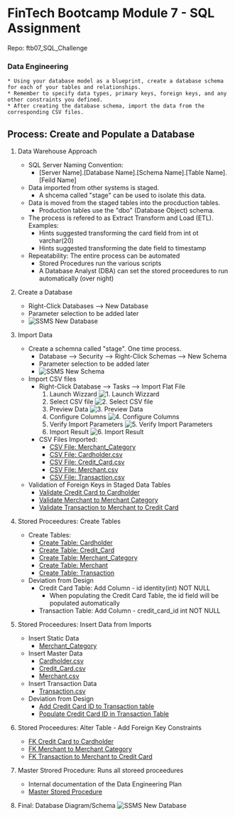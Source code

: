# FinTech Bootcamp Module 7 - SQL Assignment
Repo: ftb07_SQL_Challenge

### Data Engineering
    * Using your database model as a blueprint, create a database schema for each of your tables and relationships.   
    * Remember to specify data types, primary keys, foreign keys, and any other constraints you defined.
    * After creating the database schema, import the data from the corresponding CSV files.

## Process: Create and Populate a Database
1. Data Warehouse Approach
    * SQL Server Naming Convention:
        * [Server Name].[Database Name].[Schema Name].[Table Name].[Feild Name]
    * Data imported from other systems is staged. 
        * A shcema called "stage" can be used to isolate this data.  
    * Data is moved from the staged tables into the procduction tables. 
        * Production tables use the "dbo" (Database Object) schema.  
    * The process is refered to as Extract Transform and Load (ETL). Examples:  
        * Hints suggested transforming the card field from int ot varchar(20)  
        * Hints suggested transforming the date field to timestamp  
    * Repeatability: The entire process can be automated
        * Stored Procedures run the various scripts
        * A Database Analyst (DBA) can set the stored proceedures to run automatically (over night)  

2. Create a Database
    * Right-Click Databases --> New Database
    * Parameter selection to be added later
    * ![SSMS New Database](images/ssms_New_Database.png)

3. Import Data
    * Create a schemna called "stage". One time process.  
        * Database --> Security --> Right-Click Schemas --> New Schema
        * Parameter selection to be added later
        * ![SSMS New Schema](images/ssms_New_Schema.png)
    * Import CSV files 
        * Right-Click Database --> Tasks --> Import Flat File
            1. Launch Wizzard
            ![1. Launch Wizzard](images/ssms_Import_Flat_File.png)
            2. Select CSV file
            ![2. Select CSV file](images/ssms_Import_Specify_Input_File.png)
            3. Preview Data
            ![3. Preview Data](images/ssms_Import_Preview_Data.png)
            4. Configure Columns
            ![4. Configure Columns](images/ssms_Import_Modify_Columns.png)
            5. Verify Import Parameters
            ![5. Verify Import Parameters ](images/ssms_Import_Summary.png)
            6. Import Result
            ![6. Import Result](images/ssms_Import_Results.png)
        * CSV Files Imported:
            * [CSV File: Merchant_Category](data/merchant_category.csv)
            * [CSV File: Cardholder.csv](data/card_holder.csv)
            * [CSV File: Credit_Card.csv](data/credit_card.csv)
            * [CSV File: Merchant.csv](data/merchant.csv)
            * [CSV File: Transaction.csv](data/transaction.csv)
    * Validation of Foreign Keys in Staged Data Tables
        * [Validate Credit Card to Cardholder](code/stage.v_Validate_Credit_Card_TO_Card_Holder.View.sql)
        * [Validate Merchant to Merchant Category](code/stage.v_Validate_Merchant_TO_Merchant_Category.View.sql)
        * [Validate Transaction to Merchant to Credit Card](code/stage.v_Validate_Transaction_FK.View.sql)
        
4. Stored Proceedures: Create Tables 
    * Create Tables:
        * [Create Table: Cardholder](code/dbo.sp_Create_Table_Cardholder.StoredProcedure.sql)
        * [Create Table: Credit_Card](code/dbo.sp_Create_Table_Credit_Card.StoredProcedure.sql)
        * [Create Table: Merchant_Category](code/dbo.sp_Create_Table_Merchant_Category.StoredProcedure.sql)
        * [Create Table: Merchant](code/dbo.sp_Create_Table_Merchant.StoredProcedure.sql)
        * [Create Table: Transaction](code/dbo.sp_Create_Table_Transaction.StoredProcedure.sql)
    * Deviation from Design
        * Credit Card Table: Add Column - id identity(int) NOT NULL
            * When populating the Credit Card Table, the id field will be populated automatically
        * Transaction Table: Add Column - credit_card_id int NOT NULL

5. Stored Proceedures: Insert Data from Imports
    * Insert Static Data
        * [Merchant_Category](code/dbo.sp_Insert_Static_Data_Merchant_Category.StoredProcedure.sql)
    * Insert Master Data
        * [Cardholder.csv](code/dbo.sp_Insert_Master_Data_Cardholder.StoredProcedure.sql)
        * [Credit_Card.csv](code/dbo.sp_Insert_Master_Data_Credit_Card.StoredProcedure.sql)
        * [Merchant.csv](code/dbo.sp_Insert_Master_Data_Merchant.StoredProcedure.sql) 
    * Insert Transaction Data
        * [Transaction.csv](code/tdbo.sp_Insert_Transaction_Data_Transaction.StoredProcedure.sql)
    * Deviation from Design 
        * [Add Credit Card ID to Transaction table](code/tdbo.sp_Insert_Transaction_Data_Transaction.StoredProcedure.sql)
        * [Populate Credit Card ID in Transaction Table](code/tdbo.sp_Insert_Transaction_Data_Transaction.StoredProcedure.sql)

5. Stored Proceedures: Alter Table - Add Foreign Key Constraints
    * [FK Credit Card to Cardholder](code/dbo.sp_Alter_Table_FK_Credit_Card.StoredProcedure.sql)
    * [FK Merchant to Merchant Category](code/dbo.sp_Alter_Table_FK_Merchant.StoredProcedure.sql)
    * [FK Transaction to Merchant to Credit Card](code/dbo.sp_Alter_Table_FK_Transaction.StoredProcedure.sql)
        
6. Master Strored Procedure: Runs all storeed proceedures
    * Internal documentation of the Data Engineering Plan
    * [Master Stored Procedure](code/dbo.sp__Master_Create_Tables.StoredProcedure.sql)

7. Final: Database Diagram/Schema
    ![SSMS New Database](images/ssms_Database_Diagram2.png)


